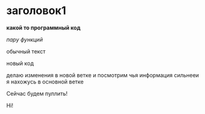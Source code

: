 # заголовок1

**какой то программный код**

*пару функций*

обычный текст

новый код

делаю изменения в новой ветке и посмотрим чья информация сильнееи я нахожусь в основной ветке

Сейчас будем пуллить!

Hi!
